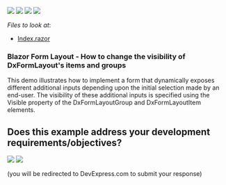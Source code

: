 <!-- default badges list -->
![](https://img.shields.io/endpoint?url=https://codecentral.devexpress.com/api/v1/VersionRange/200242632/22.1.2%2B)
[![](https://img.shields.io/badge/Open_in_DevExpress_Support_Center-FF7200?style=flat-square&logo=DevExpress&logoColor=white)](https://supportcenter.devexpress.com/ticket/details/T803618)
[![](https://img.shields.io/badge/📖_How_to_use_DevExpress_Examples-e9f6fc?style=flat-square)](https://docs.devexpress.com/GeneralInformation/403183)
[![](https://img.shields.io/badge/💬_Leave_Feedback-feecdd?style=flat-square)](#does-this-example-address-your-development-requirementsobjectives)
<!-- default badges end -->
<!-- default file list -->
*Files to look at*:

* [Index.razor](./CS/DxFormLayoutSelectionDependentInputs/Pages/Index.razor)
<!-- default file list end -->

### Blazor Form Layout - How to change the visibility of DxFormLayout's items and groups

This demo illustrates how to implement a form that dynamically exposes different additional inputs depending upon the initial selection made by an end-user. The visibility of these additional inputs is specified using the Visible property of the DxFormLayoutGroup and DxFormLayoutItem elements. 
<!-- feedback -->
## Does this example address your development requirements/objectives?

[<img src="https://www.devexpress.com/support/examples/i/yes-button.svg"/>](https://www.devexpress.com/support/examples/survey.xml?utm_source=github&utm_campaign=blazor-DxFormLayout-change-items-and-groups-visibility&~~~was_helpful=yes) [<img src="https://www.devexpress.com/support/examples/i/no-button.svg"/>](https://www.devexpress.com/support/examples/survey.xml?utm_source=github&utm_campaign=blazor-DxFormLayout-change-items-and-groups-visibility&~~~was_helpful=no)

(you will be redirected to DevExpress.com to submit your response)
<!-- feedback end -->
